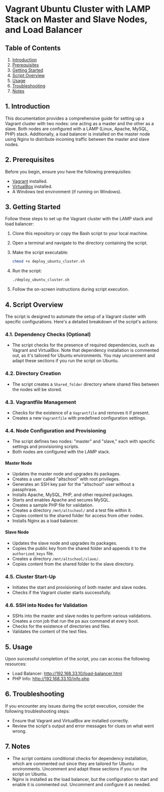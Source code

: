 # Vagrant Ubuntu Cluster with LAMP Stack on Master and Slave Nodes, and Load Balancer

## Table of Contents

1. [Introduction](#introduction)
2. [Prerequisites](#prerequisites)
3. [Getting Started](#getting-started)
4. [Script Overview](#script-overview)
5. [Usage](#usage)
6. [Troubleshooting](#troubleshooting)
7. [Notes](#notes)

## 1. Introduction

This documentation provides a comprehensive guide for setting up a Vagrant cluster with two nodes: one acting as a master and the other as a slave. Both nodes are configured with a LAMP (Linux, Apache, MySQL, PHP) stack. Additionally, a load balancer is installed on the master node using Nginx to distribute incoming traffic between the master and slave nodes.

## 2. Prerequisites

Before you begin, ensure you have the following prerequisites:

- [Vagrant](https://www.vagrantup.com/) installed.
- [VirtualBox](https://www.virtualbox.org/) installed.
- A Windows test environment (if running on Windows).

## 3. Getting Started

Follow these steps to set up the Vagrant cluster with the LAMP stack and load balancer:

1. Clone this repository or copy the Bash script to your local machine.

2. Open a terminal and navigate to the directory containing the script.

3. Make the script executable:

   ```bash
   chmod +x deploy_ubuntu_cluster.sh
   ```

4. Run the script:

   ```bash
   ./deploy_ubuntu_cluster.sh
   ```

5. Follow the on-screen instructions during script execution.

## 4. Script Overview

The script is designed to automate the setup of a Vagrant cluster with specific configurations. Here's a detailed breakdown of the script's actions:

### 4.1. Dependency Checks (Optional)

- The script checks for the presence of required dependencies, such as Vagrant and VirtualBox. Note that dependency installation is commented out, as it's tailored for Ubuntu environments. You may uncomment and adapt these sections if you run the script on Ubuntu.

### 4.2. Directory Creation

- The script creates a `Shared_folder` directory where shared files between the nodes will be stored.

### 4.3. Vagrantfile Management

- Checks for the existence of a `Vagrantfile` and removes it if present.
- Creates a new `Vagrantfile` with predefined configuration settings.

### 4.4. Node Configuration and Provisioning

- The script defines two nodes: "master" and "slave," each with specific settings and provisioning scripts.
- Both nodes are configured with the LAMP stack.

#### Master Node

- Updates the master node and upgrades its packages.
- Creates a user called "altschool" with root privileges.
- Generates an SSH key pair for the "altschool" user without a passphrase.
- Installs Apache, MySQL, PHP, and other required packages.
- Starts and enables Apache and secures MySQL.
- Creates a sample PHP file for validation.
- Creates a directory `/mnt/altschool/` and a test file within it.
- Copies content to the shared folder for access from other nodes.
- Installs Nginx as a load balancer.

#### Slave Node

- Updates the slave node and upgrades its packages.
- Copies the public key from the shared folder and appends it to the `authorized_keys` file.
- Creates a directory `/mnt/altschool/slave/`.
- Copies content from the shared folder to the slave directory.

### 4.5. Cluster Start-Up

- Initiates the start and provisioning of both master and slave nodes.
- Checks if the Vagrant cluster starts successfully.

### 4.6. SSH into Nodes for Validation

- SSHs into the master and slave nodes to perform various validations.
- Creates a cron job that run the ps aux command at every boot.
- Checks for the existence of directories and files.
- Validates the content of the test files.

## 5. Usage

Upon successful completion of the script, you can access the following resources:

- Load Balancer: http://192.168.33.10/load-balancer.html
- PHP Info: http://192.168.33.10/info.php

## 6. Troubleshooting

If you encounter any issues during the script execution, consider the following troubleshooting steps:

- Ensure that Vagrant and VirtualBox are installed correctly.
- Review the script's output and error messages for clues on what went wrong.

## 7. Notes

- The script contains conditional checks for dependency installation, which are commented out since they are tailored for Ubuntu environments. Uncomment and adapt these sections if you run the script on Ubuntu.
- Nginx is installed as the load balancer, but the configuration to start and enable it is commented out. Uncomment and configure it as needed.
